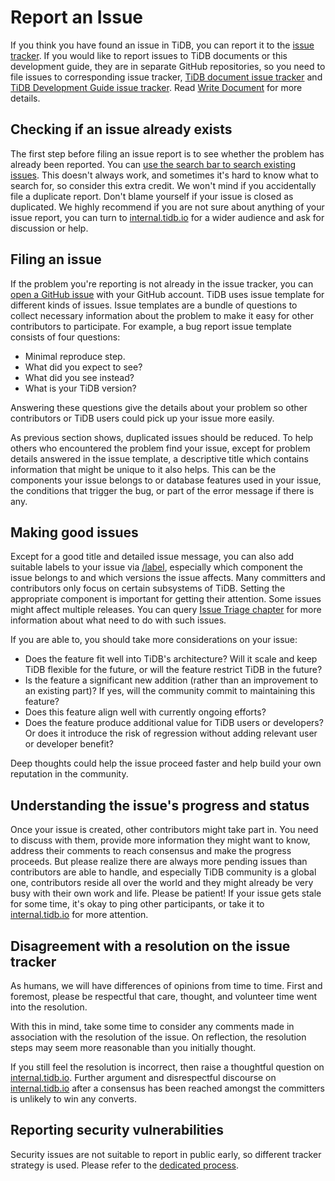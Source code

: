 # Report an Issue

If you think you have found an issue in TiDB, you can report it to the [issue tracker](https://github.com/pingcap/tidb/issues). If you would like to report issues to TiDB documents or this development guide, they are in separate GitHub repositories, so you need to file issues to corresponding issue tracker, [TiDB document issue tracker](https://github.com/pingcap/docs/issues) and [TiDB Development Guide issue tracker](https://github.com/pingcap/tidb-dev-guide/issues). Read [Write Document](write-document.md) for more details.

## Checking if an issue already exists

The first step before filing an issue report is to see whether the problem has already been reported. You can [use the search bar to search existing issues](https://docs.github.com/en/github/administering-a-repository/finding-information-in-a-repository/using-search-to-filter-issues-and-pull-requests). This doesn't always work, and sometimes it's hard to know what to search for, so consider this extra credit. We won't mind if you accidentally file a duplicate report. Don't blame yourself if your issue is closed as duplicated. We highly recommend if you are not sure about anything of your issue report, you can turn to [internal.tidb.io](https://internals.tidb.io) for a wider audience and ask for discussion or help.

## Filing an issue

If the problem you're reporting is not already in the issue tracker, you can [open a GitHub issue](https://docs.github.com/en/issues/tracking-your-work-with-issues/creating-an-issue) with your GitHub account. TiDB uses issue template for different kinds of issues. Issue templates are a bundle of questions to collect necessary information about the problem to make it easy for other contributors to participate. For example, a bug report issue template consists of four questions:

* Minimal reproduce step.
* What did you expect to see?
* What did you see instead?
* What is your TiDB version?

Answering these questions give the details about your problem so other contributors or TiDB users could pick up your issue more easily. 

As previous section shows, duplicated issues should be reduced. To help others who encountered the problem find your issue, except for problem details answered in the issue template, a descriptive title which contains information that might be unique to it also helps. This can be the components your issue belongs to or database features used in your issue, the conditions that trigger the bug, or part of the error message if there is any. 

## Making good issues

Except for a good title and detailed issue message, you can also add suitable labels to your issue via [/label](https://prow.tidb.io/command-help?repo=pingcap%2Ftidb#type), especially which component the issue belongs to and which versions the issue affects. Many committers and contributors only focus on certain subsystems of TiDB. Setting the appropriate component is important for getting their attention. Some issues might affect multiple releases. You can query [Issue Triage chapter](issue-triage.md) for more information about what need to do with such issues.

If you are able to, you should take more considerations on your issue:

* Does the feature fit well into TiDB's architecture? Will it scale and keep TiDB flexible for the future, or will the feature restrict TiDB in the future?
* Is the feature a significant new addition (rather than an improvement to an existing part)? If yes, will the community commit to maintaining this feature?
* Does this feature align well with currently ongoing efforts?
* Does the feature produce additional value for TiDB users or developers? Or does it introduce the risk of regression without adding relevant user or developer benefit?

Deep thoughts could help the issue proceed faster and help build your own reputation in the community.

## Understanding the issue's progress and status

Once your issue is created, other contributors might take part in. You need to discuss with them, provide more information they might want to know, address their comments to reach consensus and make the progress proceeds. But please realize there are always more pending issues than contributors are able to handle, and especially TiDB community is a global one, contributors reside all over the world and they might already be very busy with their own work and life. Please be patient! If your issue gets stale for some time, it's okay to ping other participants, or take it to [internal.tidb.io](https://internals.tidb.io) for more attention.

## Disagreement with a resolution on the issue tracker

As humans, we will have differences of opinions from time to time. First and foremost, please be respectful that care, thought, and volunteer time went into the resolution.

With this in mind, take some time to consider any comments made in association with the resolution of the issue. On reflection, the resolution steps may seem more reasonable than you initially thought.

If you still feel the resolution is incorrect, then raise a thoughtful question on [internal.tidb.io](https://internals.tidb.io). Further argument and disrespectful discourse on [internal.tidb.io](https://internals.tidb.io) after a consensus has been reached amongst the committers is unlikely to win any converts.

## Reporting security vulnerabilities 

Security issues are not suitable to report in public early, so different tracker strategy is used. Please refer to the [dedicated process](https://github.com/pingcap/tidb/security/policy).
